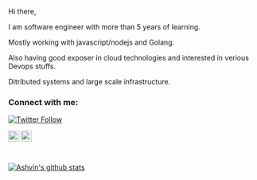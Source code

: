 Hi there, 

I am software engineer with more than 5 years of learning. 

Mostly working with javascript/nodejs and Golang. 

Also having good exposer in cloud technologies and interested in verious Devops stuffs.

Ditributed systems and large scale infrastructure.

### Connect with me:

[![Twitter Follow](https://img.shields.io/twitter/follow/akumbhani66?color=1DA1F2&logo=twitter&style=for-the-badge)](https://twitter.com/intent/follow?original_referer=https%3A%2F%2Fgithub.com%2Fakumbhani66&screen_name=akumbhani66)


[<img align="left" alt="akumbhani66 | Twitter" width="22px" src="https://cdn.jsdelivr.net/npm/simple-icons@v3/icons/twitter.svg" />](https://twitter.com/akumbhani66)
[<img align="left" alt="akumbhani66 | LinkedIn" width="22px" src="https://cdn.jsdelivr.net/npm/simple-icons@v3/icons/linkedin.svg" />](https://www.linkedin.com/in/ashvin-kumbhani-b1204583/)

<br />
<br />
<br />


[![Ashvin's github stats](https://github-readme-stats.vercel.app/api?username=akumbhani66&show_icons=true)](https://github.com/akumbhani66)
